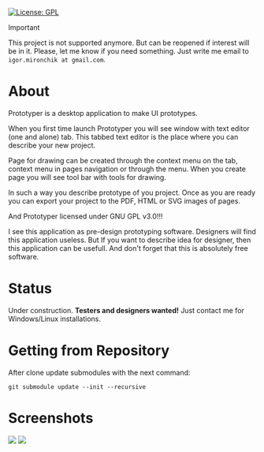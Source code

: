 [![License: GPL](https://img.shields.io/badge/license-GPLv3-blue
)](https://opensource.org/license/GPL-3.0)

> [!IMPORTANT]
>
> This project is not supported anymore. But can be reopened if interest will
> be in it. Please, let me know if you need something. Just write me email to
> `igor.mironchik at gmail.com`.

# About

Prototyper is a desktop application to make UI prototypes.

When you first time launch Prototyper you will see window with text editor (one and alone)
tab. This tabbed text editor is the place where you can describe
your new project.

Page for drawing can be created through the context menu on the tab, context menu in pages navigation
or through the menu. When you create page you will see tool bar with tools for drawing.

In such a way you describe prototype of you project. Once as you are ready
you can export your project to the PDF, HTML or SVG images of pages.

And Prototyper licensed under GNU GPL v3.0!!!

I see this application as pre-design prototyping software. Designers will find
this application useless. But If you want to describe idea for designer, then
this application can be usefull. And don't forget that this is absolutely free
software.

# Status

Under construction. **Testers and designers wanted!** Just contact me for Windows/Linux installations.

# Getting from Repository

After clone update submodules with the next command:

```
git submodule update --init --recursive
```

# Screenshots

![](doc/img/Screenshot_20200814_183334.png)
![](doc/img/Screenshot_20200922_100855.png)
